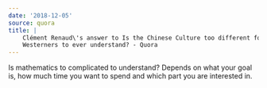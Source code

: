 ```yaml
---
date: '2018-12-05'
source: quora
title: |
    Clément Renaud\'s answer to Is the Chinese Culture too different for
    Westerners to ever understand? - Quora
---
```


Is mathematics to complicated to understand? Depends on what your goal
is, how much time you want to spend and which part you are interested
in.
